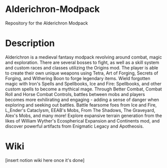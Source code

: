 # Alderichron-Modpack
Repository for the Alderichron Modpack

# Description
Alderichron is a medieval fantasy modpack revolving around combat, magic and exploration. There are several bosses to fight, as well as a skill system and custom races and classes utilizing the Origins mod.
The player is able to create their own unique weapons using Tetra, Art of Forging, Secrets of Forging, and Withering Boon to forge legendary items.
Wield forgotten magic with Iron's Spells and Spellbooks, Ice and Fire: Spellbooks, and other custom spells to become a mythical mage.
Through Better Combat, Combat Roll and Horse Combat Controls, battles between mobs and players becomes more exhilirating and engaging - adding a sense of danger when exploring and seeking out battles.
Battle fearsome foes from Ice and Fire, L_Ender's Cataclysm, EEAB's Mobs, From The Shadows, The Graveyard, Alex's Mobs, and many more!
Explore expansive terrain generation from the likes of William Wyther's Ecospherical Expansion and Continents mod, and discover powerful artifacts from Enigmatic Legacy and Apotheosis.

# Wiki
[insert notion wiki here once it's done]
